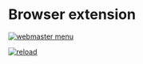 # Browser extension

[![webmaster menu](https://github-readme-stats.vercel.app/api/pin/?username=WebVPF&repo=webmaster-menu)](https://github.com/WebVPF/webmaster-menu)

[![reload](https://github-readme-stats.vercel.app/api/pin/?username=WebVPF&repo=octoreload)](https://github.com/WebVPF/octoreload)
